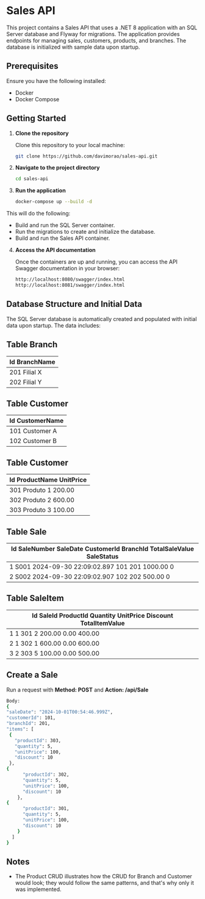 # Sales API

This project contains a Sales API that uses a .NET 8 application with an SQL Server database and Flyway for migrations. The application provides endpoints for managing sales, customers, products, and branches. The database is initialized with sample data upon startup.

## Prerequisites

Ensure you have the following installed:

- Docker
- Docker Compose

## Getting Started

1. **Clone the repository**

   Clone this repository to your local machine:

   ```bash
   git clone https://github.com/davimorao/sales-api.git

2. **Navigate to the project directory**

   ```bash
   cd sales-api

3. **Run the application**

   ```bash
   docker-compose up --build -d

 This will do the following:

- Build and run the SQL Server container.
- Run the migrations to create and initialize the database.
- Build and run the Sales API container.

4. **Access the API documentation**

   Once the containers are up and running, you can access the API Swagger documentation in your browser:

   ```bash
   http://localhost:8080/swagger/index.html
   http://localhost:8081/swagger/index.html


## Database Structure and Initial Data
The SQL Server database is automatically created and populated with initial data upon startup. The data includes:

## Table Branch
| Id                   BranchName |
|---------------------------------|
| 201                  Filial X   |
| 202                  Filial Y   |

## Table Customer
| Id                   CustomerName |
|-----------------------------------|
| 101                  Customer A   |
| 102                  Customer B   |

## Table Customer
| Id                   ProductName                                                                                          UnitPrice |
|-------------------------------------------------------------------------------------------------------------------------------------|
| 301                  Produto 1                                                                                            200.00    |
| 302                  Produto 2                                                                                            600.00    |
| 303                  Produto 3                                                                                            100.00    |

## Table Sale
| Id                   SaleNumber           SaleDate                CustomerId           BranchId             TotalSaleValue                          SaleStatus |
|----------------------------------------------------------------------------------------------------------------------------------------------------------------|
| 1                    S001                 2024-09-30 22:09:02.897 101                  201                  1000.00                                 0          |
| 2                    S002                 2024-09-30 22:09:02.907 102                  202                  500.00                                  0          |


## Table SaleItem
| Id                   SaleId               ProductId            Quantity    UnitPrice                               Discount                                TotalItemValue |
|---------------------------------------------------------------------------------------------------------------------------------------------------------------------------|
| 1                    1                    301                  2           200.00                                  0.00                                    400.00         |
| 2                    1                    302                  1           600.00                                  0.00                                    600.00         |
| 3                    2                    303                  5           100.00                                  0.00                                    500.00         |

## Create a Sale

   Run a request with **Method: POST** and **Action: /api/Sale**
   
   ```bash
   Body:
   {
  "saleDate": "2024-10-01T00:54:46.999Z",
  "customerId": 101,
  "branchId": 201,
  "items": [
    {
      "productId": 303,
      "quantity": 5,
      "unitPrice": 100,
      "discount": 10
    },
   {
         "productId": 302,
         "quantity": 5,
         "unitPrice": 100,
         "discount": 10
       },
   {
         "productId": 301,
         "quantity": 5,
         "unitPrice": 100,
         "discount": 10
       }
     ]
   }


````

## Notes
- The Product CRUD illustrates how the CRUD for Branch and Customer would look; they would follow the same patterns, and that's why only it was implemented.
